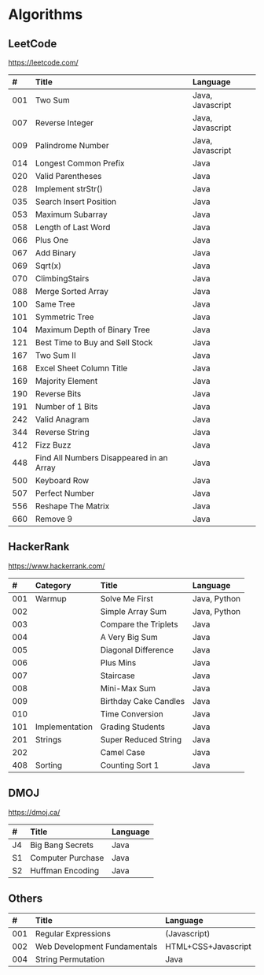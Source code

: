 # Algorithms

## LeetCode
https://leetcode.com/

| #   | Title                                  　　　  | Language         |
| :-- | :-------------------------------------------- | :--------------- |
| 001 | Two Sum                                       | Java, Javascript |
| 007 | Reverse Integer                               | Java, Javascript |
| 009 | Palindrome Number                             | Java, Javascript |
| 014 | Longest Common Prefix                         | Java             |
| 020 | Valid Parentheses                             | Java             |
| 028 | Implement strStr()                            | Java             |
| 035 | Search Insert Position                        | Java             |
| 053 | Maximum Subarray                              | Java             |
| 058 | Length of Last Word                           | Java             |
| 066 | Plus One                                      | Java             |
| 067 | Add Binary                                    | Java             |
| 069 | Sqrt(x)                                       | Java             |
| 070 | ClimbingStairs                                | Java             |
| 088 | Merge Sorted Array                            | Java             |
| 100 | Same Tree                                     | Java             |
| 101 | Symmetric Tree                                | Java             |
| 104 | Maximum Depth of Binary Tree                  | Java             |
| 121 | Best Time to Buy and Sell Stock               | Java             |
| 167 | Two Sum II                                    | Java             |
| 168 | Excel Sheet Column Title                      | Java             |
| 169 | Majority Element                              | Java             |
| 190 | Reverse Bits                                  | Java             |
| 191 | Number of 1 Bits                              | Java             |
| 242 | Valid Anagram                                 | Java             |
| 344 | Reverse String                                | Java             |
| 412 | Fizz Buzz                                     | Java             |
| 448 | Find All Numbers Disappeared in an Array      | Java             |
| 500 | Keyboard Row                                  | Java             |
| 507 | Perfect Number                                | Java             |
| 556 | Reshape The Matrix                            | Java             |
| 660 | Remove 9                                      | Java             |


## HackerRank
https://www.hackerrank.com/

| #   | Category       | Title                              | Language     |
| :-- | :------------- |:---------------------------------- | :----------- |
| 001 | Warmup         | Solve Me First                     | Java, Python |
| 002 |                | Simple Array Sum                   | Java, Python |
| 003 |                | Compare the Triplets               | Java         |
| 004 |                | A Very Big Sum                     | Java         |
| 005 |                | Diagonal Difference                | Java         |
| 006 |                | Plus Mins                          | Java         |
| 007 |                | Staircase                          | Java         |
| 008 |                | Mini-Max Sum                       | Java         |
| 009 |                | Birthday Cake Candles              | Java         |
| 010 |                | Time Conversion                    | Java         |
| 101 | Implementation | Grading Students                   | Java         |
| 201 | Strings        | Super Reduced String               | Java         |
| 202 |                | Camel Case                         | Java         |
| 408 | Sorting        | Counting Sort 1                    | Java         |


## DMOJ
https://dmoj.ca/

| #   | Title                                  　　　  | Language |
| :-- | :-------------------------------------------- | :------- |
| J4  | Big Bang Secrets                              | Java     |
| S1  | Computer Purchase                             | Java     |
| S2  | Huffman Encoding                              | Java     |


## Others

| #   | Title                             | Language            |
| :-- | :---------------------------------| :------------------ |
| 001 | Regular Expressions               | (Javascript)        |
| 002 | Web Development Fundamentals      | HTML+CSS+Javascript |
| 004 | String Permutation                | Java                |
